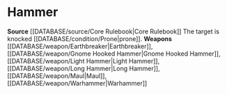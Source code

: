 ﻿---
id: '8'
name: Hammer
rarity: Common
rus_type_level: null
source: '[[DATABASE/source/Core Rulebook|Core Rulebook]]'
trait: null
type: Weapon Critical Specialization

---
# Hammer

**Source** [[DATABASE/source/Core Rulebook|Core Rulebook]] 
The target is knocked [[DATABASE/condition/Prone|prone]].
**Weapons** [[DATABASE/weapon/Earthbreaker|Earthbreaker]], [[DATABASE/weapon/Gnome Hooked Hammer|Gnome Hooked Hammer]], [[DATABASE/weapon/Light Hammer|Light Hammer]], [[DATABASE/weapon/Long Hammer|Long Hammer]], [[DATABASE/weapon/Maul|Maul]], [[DATABASE/weapon/Warhammer|Warhammer]]